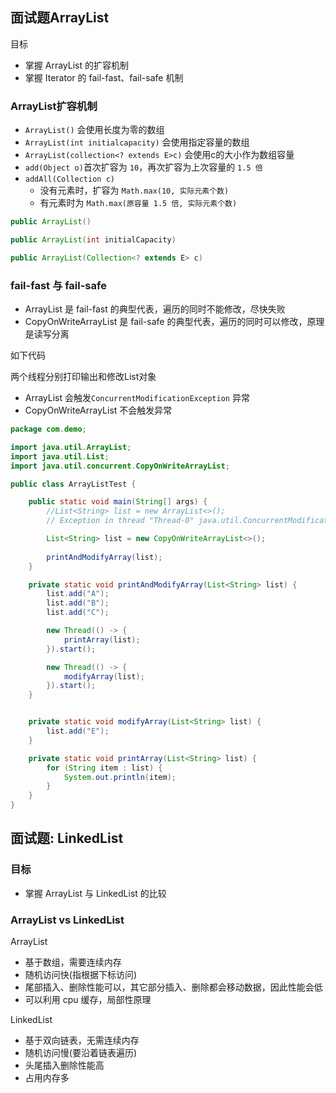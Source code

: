 ## 面试题ArrayList

目标

- 掌握 ArrayList 的扩容机制
- 掌握 Iterator 的 fail-fast、fail-safe 机制

### ArrayList扩容机制

- `ArrayList()` 会使用长度为零的数组
- `ArrayList(int initialcapacity)` 会使用指定容量的数组
- `ArrayList(collection<? extends E>c)` 会使用c的大小作为数组容量
- `add(Object o)`首次扩容为 `10`，再次扩容为上次容量的 `1.5 倍`
- `addAll(Collection c)`
    - 没有元素时，扩容为 `Math.max(10, 实际元素个数)`
    - 有元素时为 `Math.max(原容量 1.5 倍, 实际元素个数)`

```java
public ArrayList()

public ArrayList(int initialCapacity)

public ArrayList(Collection<? extends E> c)
```

### fail-fast 与 fail-safe

- ArrayList 是 fail-fast 的典型代表，遍历的同时不能修改，尽快失败
- CopyOnWriteArrayList 是 fail-safe 的典型代表，遍历的同时可以修改，原理是读写分离

如下代码

两个线程分别打印输出和修改List对象

- ArrayList 会触发`ConcurrentModificationException` 异常
- CopyOnWriteArrayList 不会触发异常

```java
package com.demo;

import java.util.ArrayList;
import java.util.List;
import java.util.concurrent.CopyOnWriteArrayList;

public class ArrayListTest {

    public static void main(String[] args) {
        //List<String> list = new ArrayList<>();
        // Exception in thread "Thread-0" java.util.ConcurrentModificationException

        List<String> list = new CopyOnWriteArrayList<>();
        
        printAndModifyArray(list);
    }

    private static void printAndModifyArray(List<String> list) {
        list.add("A");
        list.add("B");
        list.add("C");

        new Thread(() -> {
            printArray(list);
        }).start();

        new Thread(() -> {
            modifyArray(list);
        }).start();
    }


    private static void modifyArray(List<String> list) {
        list.add("E");
    }

    private static void printArray(List<String> list) {
        for (String item : list) {
            System.out.println(item);
        }
    }
}
```

## 面试题: LinkedList

### 目标

- 掌握 ArrayList 与 LinkedList 的比较


### ArrayList vs LinkedList

ArrayList

- 基于数组，需要连续内存
- 随机访问快(指根据下标访问)
- 尾部插入、删除性能可以，其它部分插入、删除都会移动数据，因此性能会低
- 可以利用 cpu 缓存，局部性原理

LinkedList

- 基于双向链表，无需连续内存
- 随机访问慢(要沿着链表遍历)
- 头尾插入删除性能高
- 占用内存多